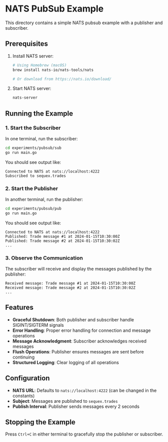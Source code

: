 # NATS PubSub Example

This directory contains a simple NATS pubsub example with a publisher and subscriber.

## Prerequisites

1. Install NATS server:
   ```bash
   # Using Homebrew (macOS)
   brew install nats-io/nats-tools/nats
   
   # Or download from https://nats.io/download/
   ```

2. Start NATS server:
   ```bash
   nats-server
   ```

## Running the Example

### 1. Start the Subscriber

In one terminal, run the subscriber:

```bash
cd experiments/pubsub/sub
go run main.go
```

You should see output like:
```
Connected to NATS at nats://localhost:4222
Subscribed to sequex.trades
```

### 2. Start the Publisher

In another terminal, run the publisher:

```bash
cd experiments/pubsub/pub
go run main.go
```

You should see output like:
```
Connected to NATS at nats://localhost:4222
Published: Trade message #1 at 2024-01-15T10:30:00Z
Published: Trade message #2 at 2024-01-15T10:30:02Z
...
```

### 3. Observe the Communication

The subscriber will receive and display the messages published by the publisher:

```
Received message: Trade message #1 at 2024-01-15T10:30:00Z
Received message: Trade message #2 at 2024-01-15T10:30:02Z
...
```

## Features

- **Graceful Shutdown**: Both publisher and subscriber handle SIGINT/SIGTERM signals
- **Error Handling**: Proper error handling for connection and message operations
- **Message Acknowledgment**: Subscriber acknowledges received messages
- **Flush Operations**: Publisher ensures messages are sent before continuing
- **Structured Logging**: Clear logging of all operations

## Configuration

- **NATS URL**: Defaults to `nats://localhost:4222` (can be changed in the constants)
- **Subject**: Messages are published to `sequex.trades`
- **Publish Interval**: Publisher sends messages every 2 seconds

## Stopping the Example

Press `Ctrl+C` in either terminal to gracefully stop the publisher or subscriber. 